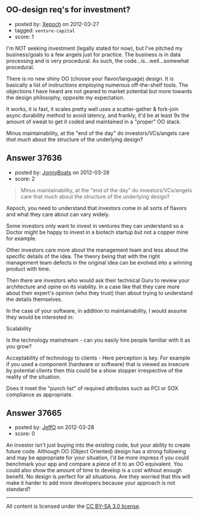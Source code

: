 ## OO-design req's for investment?

- posted by: [Xepoch](https://stackexchange.com/users/-1/4488-xepoch) on 2012-03-27
- tagged: `venture-capital`
- score: 1

I'm NOT seeking investment (legally stated for now), but I've pitched my business/goals to a few angels just for practice.  The business is in data processing and is very procedural.  As such, the code...is...well...somewhat procedural.  

There is no new shiny OO (choose your flavor/language) design.  It is basically a list of instructions employing numerous off-the-shelf tools.  The objections I have heard are not geared to market potential but more towards the design philosophy, opposite my expectation. 

It works, it is fast, it scales pretty well uses a scatter-gather & fork-join async durability method to avoid latency, and frankly, it'd be at least 9x the amount of sweat to get it coded and maintained in a "proper" OO stack.

Minus maintainability, at the "end of the day" do investors/VCs/angels care *that much* about the structure of the underlying design?


## Answer 37636

- posted by: [JonnyBoats](https://stackexchange.com/users/-1/3100-jonnyboats) on 2012-03-28
- score: 2

> Minus maintainability, at the "end of the day" do investors/VCs/angels
> care that much about the structure of the underlying design?

Xepoch, you need to understand that investors come in all sorts of flavors and what they care about can vary widely. 

Some investors only want to invest in ventures they can understand so a Doctor might be happy to invest in a biotech startup but not a copper mine for example.

Other investors care more about the management team and less about the specific details of the idea. The theory being that with the right management team defects in the original idea can be evolved into a winning product with time.

Then there are investors who would ask their technical Guru to review your architecture and opine on its viability. In a case like that they care more about their expert's opinion (who they trust) than about trying to understand the details themselves.

In the case of your software, in addition to maintainability, I would assume they would be interested in:

Scalability

Is the technology mainstream - can you easily hire people familiar with it as you grow?

Acceptability of technology to clients - Here perception is key. For example if you used a component (hardware or software) that is viewed as insecure by potential clients then this could be a show stopper irrespective of the reality of the situation.

Does it meet the "punch list" of required attributes such as PCI or SOX compliance as appropriate.


## Answer 37665

- posted by: [JeffO](https://stackexchange.com/users/-1/1796-jeffo) on 2012-03-28
- score: 0

An investor isn't just buying into the existing code, but your ability to create future code. Although OO (Object Oriented) design has a strong following and may be appropriate for your situation, I'd be more impress if you could benchmark your app and compare a piece of it to an OO equivalent. You could also show the amount of time to develop is a cost without enough benefit. No design is perfect for all situations. Are they worried that this will make it harder to add more developers because your approach is not standard? 



---

All content is licensed under the [CC BY-SA 3.0 license](https://creativecommons.org/licenses/by-sa/3.0/).
